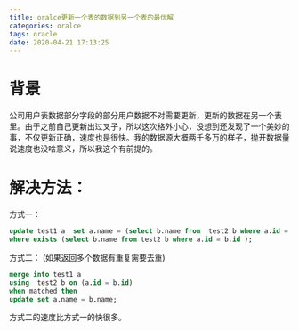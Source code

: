 ```yaml
---
title: oralce更新一个表的数据到另一个表的最优解
categories: oralce
tags: oracle
date: 2020-04-21 17:13:25
---
```


# 背景

公司用户表数据部分字段的部分用户数据不对需要更新，更新的数据在另一个表里。由于之前自己更新出过叉子，所以这次格外小心，没想到还发现了一个美妙的事，不仅更新正确，速度也是很快。我的数据源大概两千多万的样子，抛开数据量说速度也没啥意义，所以我这个有前提的。

# 解决方法：

方式一： 

```sql
update test1 a  set a.name = (select b.name from  test2 b where a.id = b.id )
where exists (select b.name from test2 b where a.id = b.id );
```

方式二： (如果返回多个数据有重复需要去重)

```sql
merge into test1 a
using  test2 b on (a.id = b.id)
when matched then 
update set a.name = b.name;
```

方式二的速度比方式一的快很多。